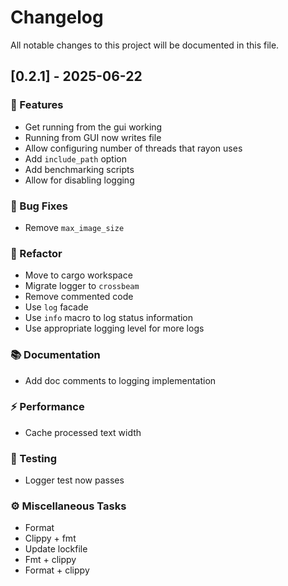# Changelog

All notable changes to this project will be documented in this file.

## [0.2.1] - 2025-06-22

### 🚀 Features

- Get running from the gui working
- Running from GUI now writes file
- Allow configuring number of threads that rayon uses
- Add `include_path` option
- Add benchmarking scripts
- Allow for disabling logging

### 🐛 Bug Fixes

- Remove `max_image_size`

### 🚜 Refactor

- Move to cargo workspace
- Migrate logger to `crossbeam`
- Remove commented code
- Use `log` facade
- Use `info` macro to log status information
- Use appropriate logging level for more logs

### 📚 Documentation

- Add doc comments to logging implementation

### ⚡ Performance

- Cache processed text width

### 🧪 Testing

- Logger test now passes

### ⚙️ Miscellaneous Tasks

- Format
- Clippy + fmt
- Update lockfile
- Fmt + clippy
- Format + clippy

<!-- generated by git-cliff -->
